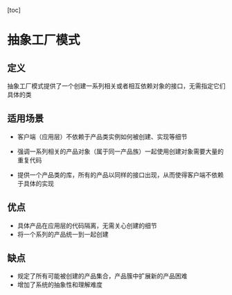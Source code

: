 [toc]

# 抽象工厂模式





## 定义

抽象工厂模式提供了一个创建一系列相关或者相互依赖对象的接口，无需指定它们具体的类



## 适用场景

- 客户端（应用层）不依赖于产品类实例如何被创建、实现等细节

- 强调一系列相关的产品对象（属于同一产品族）一起使用创建对象需要大量的重复代码
- 提供一个产品类的库，所有的产品以同样的接口出现，从而使得客户端不依赖于具体的实现



## 优点

- 具体产品在应用层的代码隔离，无需关心创建的细节
- 将一个系列的产品统一到一起创建



## 缺点

- 规定了所有可能被创建的产品集合，产品簇中扩展新的产品困难
- 增加了系统的抽象性和理解难度


